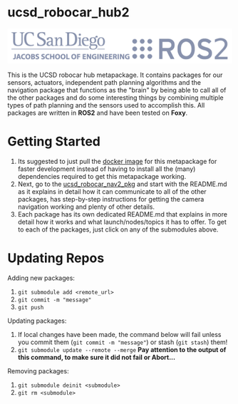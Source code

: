# ucsd_robocar_hub2

<img src="ucsd_ros2_logos.png">

This is the UCSD robocar hub metapackage. It contains packages for our sensors, actuators, independent path planning algorithms and the navigation package that functions as the "brain" by being able to call all of the other packages and do some interesting things by combining multiple types of path planning and the sensors used to accomplish this. All packages are written in **ROS2** and have been tested on **Foxy**.

# Getting Started 
1. Its suggested to just pull the <a href="https://hub.docker.com/repository/docker/djnighti/ucsd_robocar" >docker image</a> for this metapackage for faster development instead of having to install all the (many) dependencies required to get this metapackage working.
1. Next, go to the <a href="https://gitlab.com/ucsd_robocar/ucsd_robocar_nav2_pkg" >ucsd_robocar_nav2_pkg</a> and start with the README.md as it explains in detail how it can communicate to all of the other packages, has step-by-step instructions for getting the camera navigation working and plenty of other details.
1. Each package has its own dedicated README.md that explains in more detail how it works and what launch/nodes/topics it has to offer. To get to each of the packages, just click on any of the submodules above. 

# Updating Repos
Adding new packages: 
1. `git submodule add <remote_url>`
1. `git commit -m "message"`
1. `git push`

Updating packages: 
1. If local changes have been made, the command below will fail unless you commit them (`git commit -m "message"`) or stash (`git stash`) them! 
1. `git submodule update --remote --merge` **Pay attention to the output of this command, to make sure it did not fail or Abort...**

Removing packages:
1. `git submodule deinit <submodule>`
1. `git rm <submodule>`
